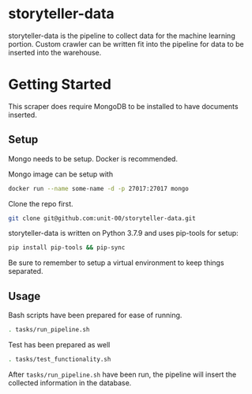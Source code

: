 # storyteller-data
storyteller-data is the pipeline to collect data for the machine learning portion. Custom crawler can be written fit into the pipeline for data to be inserted into the warehouse.

# Getting Started
This scraper does require MongoDB to be installed to have documents inserted.

## Setup
Mongo needs to be setup. Docker is recommended. 

Mongo image can be setup with 

```bash
docker run --name some-name -d -p 27017:27017 mongo
```

Clone the repo first.
```bash
git clone git@github.com:unit-00/storyteller-data.git
```

storyteller-data is written on Python 3.7.9 and uses pip-tools for setup:

```bash
pip install pip-tools && pip-sync
```

Be sure to remember to setup a virtual environment to keep things separated.

## Usage
Bash scripts have been prepared for ease of running.

```bash
. tasks/run_pipeline.sh
```

Test has been prepared as well

```bash
. tasks/test_functionality.sh
```

After `tasks/run_pipeline.sh` have been run, the pipeline will insert the collected information in the database.

